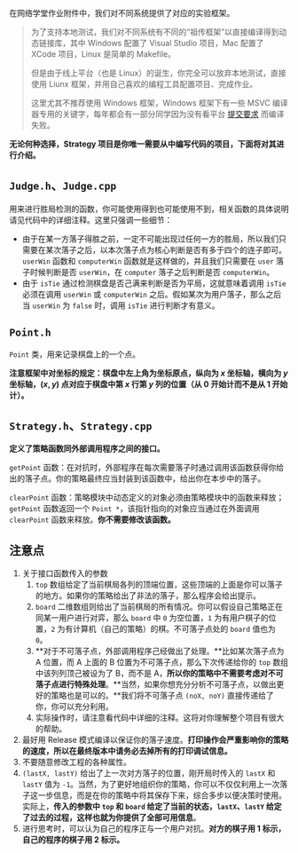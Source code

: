 在网络学堂作业附件中，我们对不同系统提供了对应的实验框架。

> 为了支持本地测试，我们对不同系统有不同的“祖传框架”以直接编译得到动态链接库，其中 Windows 配置了 Visual Studio 项目，Mac 配置了 XCode 项目，Linux 是简单的 Makefile。
>
> 但是由于线上平台（也是 Linux）的诞生，你完全可以放弃本地测试，直接使用 Liunx 框架，并用自己喜欢的编程工具配置项目、完成作业。
>
> 这里尤其不推荐使用 Windows 框架，Windows 框架下有一些 MSVC 编译器专用的关键字，每年都会有一部分同学因为没有看平台 [提交要求](https://www.saiblo.net/game/3) 而编译失败。

**无论何种选择，Strategy 项目是你唯一需要从中编写代码的项目，下面将对其进行介绍。**

## `Judge.h`、`Judge.cpp`

用来进行胜局检测的函数，你可能使用得到也可能使用不到，相关函数的具体说明请见代码中的详细注释。这里只强调一些细节：

- 由于在某一方落子得胜之前，一定不可能出现过任何一方的胜局，所以我们只需要在某次落子之后，以本次落子点为核心判断是否有多于四个的连子即可。`userWin` 函数和 `computerWin` 函数就是这样做的，并且我们只需要在 `user` 落子时候判断是否 `userWin`，在 `computer` 落子之后判断是否 `computerWin`。
- 由于 `isTie` 通过检测棋盘是否己满来判断是否为平局，这就意味着调用 `isTie` 必须在调用 `userWin` 或 `computerWin` 之后。假如某次为用户落子，那么之后当 `userWin` 为 `false` 时，调用 `isTie` 进行判断才有意义。

## `Point.h`

`Point` 类，用来记录棋盘上的一个点。

**注意框架中对坐标的规定：棋盘中左上角为坐标原点，纵向为 $x$ 坐标轴，横向为 $y$ 坐标轴，$(x,y)$ 点对应于棋盘中第 $x$ 行第 $y$ 列的位置（从 $0$ 开始计而不是从 $1$ 开始计）。**

## `Strategy.h`、`Strategy.cpp`

**定义了策略函数同外部调用程序之间的接口。**

`getPoint` 函数：在对抗时，外部程序在每次需要落子时通过调用该函数获得你给出的落子点。你的策略最终应当封装到该函数中，给出你在本步中的落子。

`clearPoint` 函数：策略模块中动态定义的对象必须由策略模块中的函数来释放；`getPoint` 函数返回一个 `Point *`，该指针指向的对象应当通过在外面调用`clearPoint` 函数来释放。**你不需要修改该函数。**

## 注意点

1. 关于接口函数传入的参数
    1. `top` 数组给定了当前棋局各列的顶端位置，这些顶端的上面是你可以落子的地方。如果你的策略给出了非法的落子，那么程序会给出提示。
    2. `board` 二维数组则给出了当前棋局的所有情况。你可以假设自己策略正在同某一用户进行对弈，那么 `board` 中 `0` 为空位置，`1` 为有用户棋子的位置，`2` 为有计算机（自己的策略）的棋。不可落子点处的 `board` 值也为 `0`。
    3. **对于不可落子点，外部调用程序己经做出了处理。**比如某次落子点为 A 位置，而 A 上面的 B 位置为不可落子点，那么下次传递给你的 `top` 数组中该列列顶己被设为了 B，而不是 A，**所以你的策略中不需要考虑对不可落子点进行特殊处理**。**当然，如果你想充分分析不可落子点，以做出更好的策略也是可以的。**我们将不可落子点 `(noX, noY)` 直接传递给了你，你可以充分利用。
    4. 实际操作时，请注意看代码中详细的注释。这将对你理解整个项目有很大的帮助。
3. 最好用 Release 模式编译以保证你的落子速度。**打印操作会严重影响你的策略的速度，所以在最终版本中请务必去掉所有的打印调试信息。**
4. 不要随意修改工程的各种属性。
5. `(lastX, lastY)` 给出了上一次对方落子的位置，刚开局时传入的 `lastX` 和 `lastY` 值为 `-1`。当然，为了更好地组织你的策略，你可以不仅仅利用上一次落子这一步信息，而是在你的策略中将其保存下来，综合多步以便决策时使用。实际上，**传入的参数中 `top` 和 `board` 给定了当前的状态，`lastX`、`lastY` 给定了过去的过程，这样也就为你提供了全部可用信息**。
6. 进行思考时，可以认为自己的程序正与一个用户对抗。**对方的棋子用 1 标示，自己的程序的棋子用 2 标示。**
